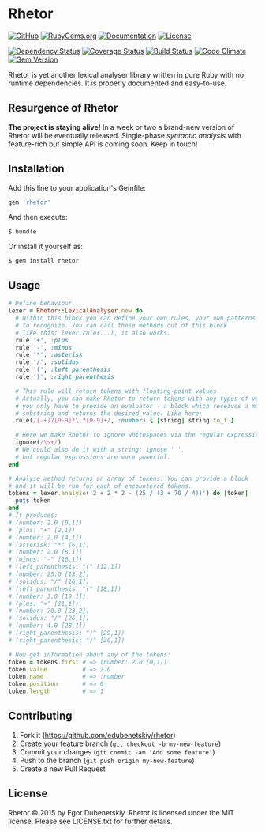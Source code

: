 # Rhetor

[![GitHub](https://img.shields.io/badge/github-edubenetskiy/rhetor-blue.svg)](https://github.com/edubenetskiy/rhetor)
[![RubyGems.org](https://img.shields.io/badge/gem-rhetor-blue.svg)](https://www.rubygems.org/gems/rhetor)
[![Documentation](https://img.shields.io/badge/docs-rdoc.info-blue.svg)](http://www.rubydoc.info/gems/rhetor/frames)
[![License](https://img.shields.io/packagist/l/doctrine/orm.svg)](#license)

[![Dependency Status](https://gemnasium.com/edubenetskiy/rhetor.svg)](https://gemnasium.com/edubenetskiy/rhetor)
[![Coverage Status](https://img.shields.io/coveralls/edubenetskiy/rhetor.svg)](https://coveralls.io/r/edubenetskiy/rhetor?branch=master)
[![Build Status](https://api.travis-ci.org/edubenetskiy/rhetor.svg?branch=master)](https://travis-ci.org/edubenetskiy/rhetor)
[![Code Climate](https://codeclimate.com/github/edubenetskiy/rhetor/badges/gpa.svg)](https://codeclimate.com/github/edubenetskiy/rhetor)
[![Gem Version](https://badge.fury.io/rb/rhetor.svg)](https://github.com/edubenetskiy/rhetor/releases)


Rhetor is yet another lexical analyser library written in pure Ruby
with no runtime dependencies. It is properly documented and easy-to-use.

## Resurgence of Rhetor

**The project is staying alive!** In a week or two a brand-new version of Rhetor
will be eventually released. Single-phase *syntactic analysis* with feature-rich
but simple API is coming soon. Keep in touch!

## Installation

Add this line to your application's Gemfile:

```ruby
gem 'rhetor'
```

And then execute:

    $ bundle

Or install it yourself as:

    $ gem install rhetor

## Usage

```ruby
# Define behaviour
lexer = Rhetor::LexicalAnalyser.new do
  # Within this block you can define your own rules, your own patterns
  # to recognize. You can call these methods out of this block
  # like this: lexer.rule(...), it also works.
  rule '+', :plus
  rule '-', :minus
  rule '*', :asterisk
  rule '/', :solidus
  rule '(', :left_parenthesis
  rule ')', :right_parenthesis

  # This rule will return tokens with floating-point values.
  # Actually, you can make Rhetor to return tokens with any types of values,
  # you only have to provide an evaluator - a block which receives a matched
  # substring and returns the desired value. Like here:
  rule(/[-+]?[0-9]*\.?[0-9]+/, :number) { |string| string.to_f }

  # Here we make Rhetor to ignore whitespaces via the regular expression:
  ignore(/\s+/)
  # We could also do it with a string: ignore ' ',
  # but regular expressions are more powerful.
end

# Analyse method returns an array of tokens. You can provide a block
# and it will be run for each of encountered tokens.
tokens = lexer.analyse('2 + 2 * 2 - (25 / (3 + 70 / 4))') do |token|
  puts token
end
# It produces:
# (number: 2.0 [0,1])
# (plus: "+" [2,1])
# (number: 2.0 [4,1])
# (asterisk: "*" [6,1])
# (number: 2.0 [8,1])
# (minus: "-" [10,1])
# (left_parenthesis: "(" [12,1])
# (number: 25.0 [13,2])
# (solidus: "/" [16,1])
# (left_parenthesis: "(" [18,1])
# (number: 3.0 [19,1])
# (plus: "+" [21,1])
# (number: 70.0 [23,2])
# (solidus: "/" [26,1])
# (number: 4.0 [28,1])
# (right_parenthesis: ")" [29,1])
# (right_parenthesis: ")" [30,1])

# Now get information about any of the tokens:
token = tokens.first # => (number: 2.0 [0,1])
token.value          # => 2.0
token.name           # => :number
token.position       # => 0
token.length         # => 1
```

## Contributing

1. Fork it (https://github.com/edubenetskiy/rhetor)
2. Create your feature branch (`git checkout -b my-new-feature`)
3. Commit your changes (`git commit -am 'Add some feature'`)
4. Push to the branch (`git push origin my-new-feature`)
5. Create a new Pull Request

## License
Rhetor © 2015 by Egor Dubenetskiy. Rhetor is licensed under the MIT license. Please see LICENSE.txt for further details.
